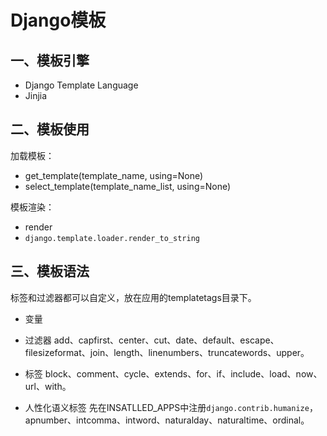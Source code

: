 # Django模板

## 一、模板引擎
- Django Template Language
- Jinjia



## 二、模板使用


加载模板：
- get_template(template_name, using=None)
- select_template(template_name_list, using=None)

模板渲染：
- render
- `django.template.loader.render_to_string`


## 三、模板语法

标签和过滤器都可以自定义，放在应用的templatetags目录下。

- 变量

- 过滤器
add、capfirst、center、cut、date、default、escape、filesizeformat、join、length、linenumbers、truncatewords、upper。

- 标签
block、comment、cycle、extends、for、if、include、load、now、url、with。

- 人性化语义标签
先在INSATLLED_APPS中注册`django.contrib.humanize`，apnumber、intcomma、intword、naturalday、naturaltime、ordinal。

